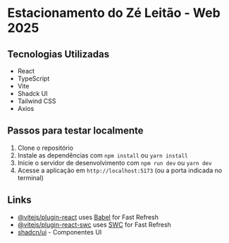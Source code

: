 # Estacionamento do Zé Leitão - Web 2025

## Tecnologias Utilizadas
- React
- TypeScript
- Vite
- Shadck UI
- Tailwind CSS
- Axios

## Passos para testar localmente
1. Clone o repositório
2. Instale as dependências com `npm install` ou `yarn install`
3. Inicie o servidor de desenvolvimento com `npm run dev` ou `yarn dev`
4. Acesse a aplicação em `http://localhost:5173` (ou a porta indicada no terminal)

## Links
- [@vitejs/plugin-react](https://github.com/vitejs/vite-plugin-react/blob/main/packages/plugin-react) uses [Babel](https://babeljs.io/) for Fast Refresh
- [@vitejs/plugin-react-swc](https://github.com/vitejs/vite-plugin-react/blob/main/packages/plugin-react-swc) uses [SWC](https://swc.rs/) for Fast Refresh
- [shadcn/ui](https://ui.shadcn.com/docs/installation) - Componentes UI